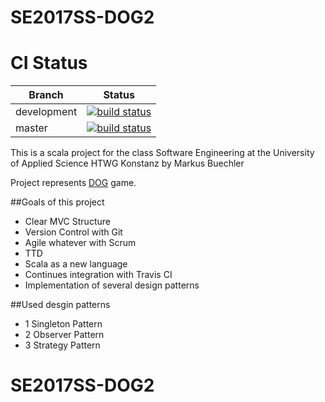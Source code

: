 SE2017SS-DOG2
=========================
# CI Status 

| Branch      |  Status  |
| ----------  | -------- |
| development | [![build status](https://travis-ci.org/MarkusBuechler/SE2017SS-DOG.svg?branch=development)](https://github.com/MarkusBuechler/SE2017SS-DOG/tree/development) |
| master      | [![build status](https://travis-ci.org/MarkusBuechler/SE2017SS-DOG.svg?branch=master)](https://github.com/MarkusBuechler/SE2017SS-DOG/tree/master)


This is a scala project for the
class Software Engineering at the University of Applied Science HTWG Konstanz by Markus Buechler

Project represents [DOG](https://boardgamegeek.com/boardgame/2633/dog) game.

##Goals of this project
* Clear MVC Structure
* Version Control with Git
* Agile whatever with Scrum
* TTD
* Scala as a new language
* Continues integration with Travis CI
* Implementation of several design patterns

##Used desgin patterns
* 1 Singleton Pattern
* 2 Observer Pattern
* 3 Strategy Pattern

# SE2017SS-DOG2
